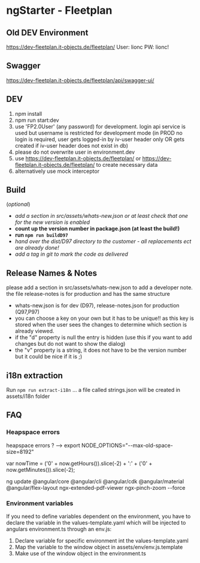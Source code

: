 # ngStarter - Fleetplan

## Old DEV Environment

https://dev-fleetplan.it-objects.de/fleetplan/
User: lionc
PW: lionc!

## Swagger

https://dev-fleetplan.it-objects.de/fleetplan/api/swagger-ui/

## DEV

1) npm install
2) npm run start:dev
3) use 'FP2.0User' (any password) for development. login api service is used but username is restricted for development mode (in PROD no login is required, user gets logged-in by iv-user header only OR gets created if iv-user header does not exist in db)
4) please do not overwrite user in environment.dev
5) use https://dev-fleetplan.it-objects.de/fleetplan/ or https://dev-fleetplan.it-objects.de/fleetplan/ to create necessary data
6) alternatively use mock interceptor

## Build

(*optional*)

 - *add a section in src/assets/whats-new.json or at least check that one for the new version is enabled*
 - **count up the version number in package.json (at least the build!)**
 - **run `npm run buildD97`**
 - *hand over the dist/D97 directory to the customer - all replacements ect are already done!*
 - *add a tag in git to mark the code as delivered*
     
## Release Names & Notes

please add a section in src/assets/whats-new.json to add a developer note. the file release-notes is for production and has the same structure
 - whats-new.json is for dev (D97), release-notes.json for production (Q97,P97)
 - you can choose a key on your own but it has to be unique!! as this key is stored when the user sees the changes to determine which section is already viewed.
 - if the "d" property is null the entry is hidden (use this if you want to add changes but do not want to show the dialog)
 - the "v" property is a string, it does not have to be the version number but it could be nice if it is ;)

## i18n extraction 

Run `npm run extract-i18n` ... a file called strings.json will be created in assets/i18n folder

## FAQ

### Heapspace errors

heapspace errors ? --> export NODE_OPTIONS="--max-old-space-size=8192"   


var nowTime = ('0' + now.getHours()).slice(-2) + ':' + ('0' + now.getMinutes()).slice(-2);

ng update @angular/core @angular/cli @angular/cdk @angular/material @angular/flex-layout ngx-extended-pdf-viewer ngx-pinch-zoom --force

### Environment variables

If you need to define variables dependent on the environment, you have to declare the variable in the values-template.yaml which will be injected to angulars environment.ts through an env.js:

1. Declare variable for specific environment int the values-template.yaml
2. Map the variable to the window object in assets/env/env.js.template
3. Make use of the window object in the environment.ts 
